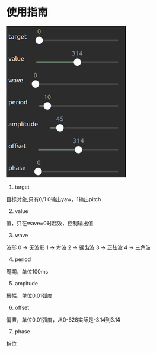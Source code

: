 # 使用指南

![image](./image.png)

1. target

目标对象,只有0/1
0输出yaw，1输出pitch

2. value

值，只在wave=0时起效，控制输出值

3. wave

波形
0 -> 无波形
1 -> 方波
2 -> 锯齿波
3 -> 正弦波
4 -> 三角波

4. period

周期，单位100ms

5. ampitude

振幅，单位0.01弧度

6. offset

偏置，单位0.01弧度，从0-628实际是-3.14到3.14

7. phase

相位